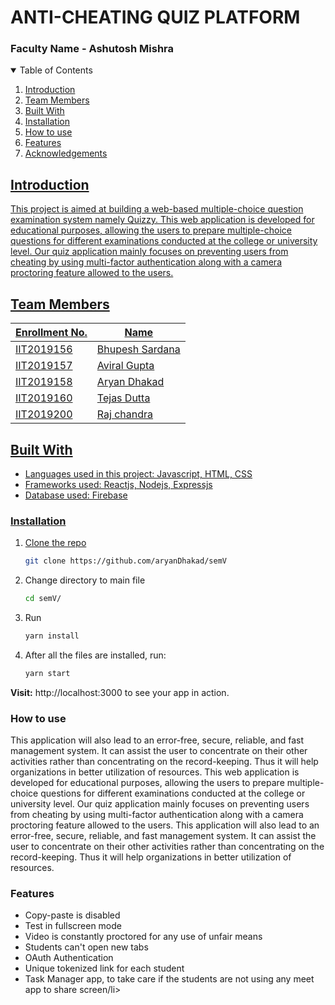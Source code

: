 # ANTI-CHEATING QUIZ PLATFORM
### Faculty Name - Ashutosh Mishra

<!-- TABLE OF CONTENTS -->
<details open="open">
  <summary>Table of Contents</summary>
  <ol>
    <li><a href="#introduction">Introduction</li>
    <li><a href="#team-members">Team Members</li>
    <li><a href="#built-with">Built With</li>
    <li><a href="#installation">Installation</li>
    <li><a href="#How-to-use">How to use</li>
    <li><a href="#Features">Features</li>
    <li><a href="#acknowledgements">Acknowledgements</li>
  </ol>
</details>


## Introduction
This project is aimed at building a web-based multiple-choice question examination system namely Quizzy. This web application is developed for educational purposes, allowing the users to prepare multiple-choice questions for different examinations conducted at the college or university level. Our quiz application mainly focuses on preventing users from cheating by using multi-factor authentication along with a camera proctoring feature allowed to the users.

## Team Members
|   Enrollment No.  |   Name   |  
|   --------------  |   ----   | 
|    IIT2019156  |  Bhupesh Sardana  |  
|    IIT2019157  |  Aviral Gupta| 
|    IIT2019158  |  Aryan Dhakad|
|    IIT2019160  |  Tejas Dutta    |
|    IIT2019200  |   Raj chandra  |



## Built With
<ul>
   <li>Languages used in this project: Javascript, HTML, CSS</li>
   <li>Frameworks used: Reactjs, Nodejs, Expressjs</li>
   <li>Database used: Firebase</li>
</ul>


 ### Installation


1. Clone the repo
   ```sh
   git clone https://github.com/aryanDhakad/semV
   ```
2. Change directory to main file
   ```sh
   cd semV/
   ```

3. Run 
   ```sh
   yarn install
   ```

4. After all the files are installed, run:
   ```sh
   yarn start
   ```
<strong>Visit:</strong>  http://localhost:3000 to see your app in action.

<!-- Usage -->
### How to use
This application will also lead to an error-free, secure, reliable, and fast management system. It can assist the user to concentrate on their other activities rather than concentrating on the record-keeping. Thus it will help organizations in better utilization of resources.  This web application is developed for educational purposes, allowing the users to prepare multiple-choice questions for different examinations conducted at the college or university level. Our quiz application mainly focuses on preventing users from cheating by using multi-factor authentication along with a camera proctoring feature allowed to the users.
This application will also lead to an error-free, secure, reliable, and fast management system. It can assist the user to concentrate on their other activities rather than concentrating on the record-keeping. Thus it will help organizations in better utilization of resources. 
### Features 
<ul>
  <li>Copy-paste is disabled</li>
  <li>Test in fullscreen mode</li>
  <li>Video is constantly proctored for any use of unfair means</li>
  <li>Students can't open new tabs</li>
  <li>OAuth Authentication</li>
  <li>Unique tokenized link for each student</li>
  <li>Task Manager app, to take care if the students are not using any meet app to share screen/li>
</ul>
